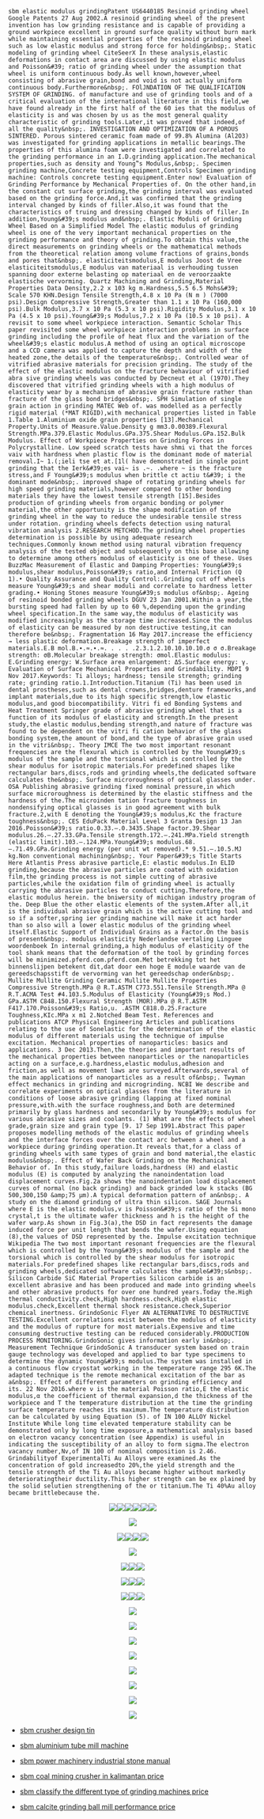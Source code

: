 
```
sbm elastic modulus grindingPatent US6440185 Resinoid grinding wheel Google Patents 27 Aug 2002.A resinoid grinding wheel of the present invention has low grinding resistance and is capable of providing a ground workpiece excellent in ground surface quality without burn mark while maintaining essential properties of the resinoid grinding wheel such as low elastic modulus and strong force for holding&nbsp;. Static modeling of grinding wheel CiteSeerX In these analysis,elastic deformations in contact area are discussed by using elastic modulus and Poisson&#39; ratio of grinding wheel under the assumption that wheel is uniform continuous body.As well known,however,wheel consisting of abrasive grain,bond and void is not actually uniform continuous body.Furthermore&nbsp;. FOlJNDATION OF THE QUALIFICATION SYSTEM OF GRINDING. of manufacture and use of grinding tools and of a critical evaluation of the international literature in this field,we have found already in the first half of the 60 ies that the modulus of elasticity is and was chosen by us as the most general quality characteristic of grinding tools.Later,it was proved that indeed,of all the quality&nbsp;. INVESTIGATION AND OPTIMIZATION OF A POROUS SINTERED. Porous sintered ceramic foam made of 99.8% Alumina (Al2O3) was investigated for grinding applications in metallic bearings.The properties of this alumina foam were investigated and correlated to the grinding performance in an I.D.grinding application.The mechanical properties,such as density and Young‟s Modulus,&nbsp;. Specimen grinding machine,Concrete testing equipment,Controls Specimen grinding machine: Controls concrete testing equipment.Enter now! Evaluation of Grinding Performance by Mechanical Properties of. On the other hand,in the constant cut surface grinding,the grinding interval was evaluated based on the grinding force.And,it was confirmed that the grinding interval changed by kinds of filler.Also,it was found that the characteristics of truing and dressing changed by kinds of filler.In addition,Young&#39;s modulus and&nbsp;. Elastic Moduli of Grinding Wheel Based on a Simplified Model The elastic modulus of grinding wheel is one of the very important mechanical properties on the grinding performance and theory of grinding.To obtain this value,the direct measurements on grinding wheels or the mathematical methods from the theoretical relation among volume fractions of grains,bonds and pores that&nbsp;. elasticiteitsmodulus,E modulus Joost de Vree elasticiteitsmodulus,E modulus van materiaal is verhouding tussen spanning door externe belasting op materiaal en de veroorzaakte elastische vervorming. Quartz Machining and Grinding,Material Properties Data Density,2.2 x 103 kg m.Hardness,5.5 6.5 Mohs&#39; Scale 570 KHN.Design Tensile Strength,4.8 x 10 Pa (N m ) (7000 psi).Design Compressive Strength,Greater than 1.1 x 10 Pa (160,000 psi).Bulk Modulus,3.7 x 10 Pa (5.3 x 10 psi).Rigidity Modulus,3.1 x 10 Pa (4.5 x 10 psi).Young&#39;s Modulus,7.2 x 10 Pa (10.5 x 10 psi). A revisit to some wheel workpiece interaction. Semantic Scholar This paper revisited some wheel workpiece interaction problems in surface grinding including the profile of heat flux and the variation of the wheel&#39;s elastic modulus.A method of using an optical microscope and a CCD camera was applied to capture the depth and width of the heated zone,the details of the temperature&nbsp;. Controlled wear of vitrified abrasive materials for precision grinding. The study of the effect of the elastic modulus on the fracture behaviour of vitrified abra sive grinding wheels was conducted by Decneut et al (1970).They discovered that vitrified grinding wheels with a high modulus of elasticity wear by a mechanism of abrasive grain fracture rather than fracture of the glass bond bridges&nbsp;. SPH Simulation of single grain action in grinding MATEC Web of. was modelled as a perfectly rigid material (*MAT RIGID),with mechanical properties listed in Table 1.Table 1.Aluminium oxide grain properties [13].Mechanical Property.Units of Measure.Value.Density g mm3.0.00389.Flexural Strength.MPa.379.Elastic Modulus.GPa.375.Shear Modulus.GPa.152.Bulk Modulus. Effect of Workpiece Properties on Grinding Forces in Polycrystalline. Low speed scratch tests have shmi vi that the forces vaiv with hardness when plastic flow is the dominant mode of material removal.I~ 1.(;ieli tse et at.[1l( have demonstrated in single point grinding that the Ierk&#39;es vai~ is .~. .where ~ is the fracture stress,and F Young&#39;s modulus when brittle ct actiu t&#39; i the dominant mode&nbsp;. improved shape of rotating grinding wheels for high speed grinding materials,however compared to other bonding materials they have the lowest tensile strength [15].Besides production of grinding wheels from organic bonding or polymer material,the other opportunity is the shape modification of the grinding wheel in the way to reduce the undesirable tensile stress under rotation. grinding wheels defects detection using natural vibration analysis 2.RESEARCH METCHOD.The grinding wheel properties determination is possible by using adequate research techniques.Commonly known method using natural vibration frequency analysis of the tested object and subsequently on this base allowing to determine among others modulus of elasticity is one of these. Uses BuzzMac Measurement of Elastic and Damping Properties: Young&#39;s modulus,shear modulus,Poisson&#39;s ratio,and Internal Friction (Q 1).• Quality Assurance and Quality Control:.Grinding cut off wheels measure Young&#39;s and shear moduli and correlate to hardness letter grading.• Honing Stones measure Young&#39;s modulus of&nbsp;. Ageing of resinoid bonded grinding wheels DGUV 23 Jan 2001.Within a year,the bursting speed had fallen by up to 60 %,depending upon the grinding wheel specification.In the same way,the modulus of elasticity was modified increasingly as the storage time increased.Since the modulus of elasticity can be measured by non destructive testing,it can therefore be&nbsp;. Fragmentation 16 May 2017.increase the efficiency → less plastic deformation.Breakage strength of imperfect materials.E.B mol.B.∙.≈.∙.≈. . . . .2.3.1.2.10.10.10.10.σ σ σ.Breakage strength: σB.Molecular breakage strength: σmol.Elastic modulus: E.Grinding energy: W.Surface area enlargement: ΔS.Surface energy: γ. Evaluation of Surface Mechanical Properties and Grindability. MDPI 9 Nov 2017.Keywords: Ti alloys; hardness; tensile strength; grinding rate; grinding ratio.1.Introduction.Titanium (Ti) has been used in dental prostheses,such as dental crowns,bridges,denture frameworks,and implant materials,due to its high specific strength,low elastic modulus,and good biocompatibility. Vitri fi ed Bonding Systems and Heat Treatment Springer grade of abrasive grinding wheel that is a function of its modulus of elasticity and strength.In the present study,the elastic modulus,bending strength,and nature of fracture was found to be dependent on the vitri fi cation behavior of the glass bonding system,the amount of bond,and the type of abrasive grain used in the vitri&nbsp;. Theory IMCE The two most important resonant frequencies are the flexural which is controlled by the Young&#39;s modulus of the sample and the torsional which is controlled by the shear modulus for isotropic materials.For predefined shapes like rectangular bars,discs,rods and grinding wheels,the dedicated software calculates the&nbsp;. Surface microroughness of optical glasses under. OSA Publishing abrasive grinding fixed nominal pressure,in which surface microroughness is determined by the elastic stiffness and the hardness of the.The microinden tation fracture toughness in nondensifying optical glasses is in good agreement with bulk fracture.2,with E denoting the Young&#39;s modulus,Kc the fracture toughness&nbsp;. CES EduPack Material Level 3 Granta Design 13 Jan 2016.Poisson&#39;s ratio.0.33.—.0.3435.Shape factor.39.Shear modulus.26.—.27.33.GPa.Tensile strength.172.—.241.MPa.Yield strength (elastic limit).103.—.124.MPa.Young&#39;s modulus.68.—.71.49.GPa.Grinding energy (per unit wt removed).* 9.51.—.10.5.MJ kg.Non conventional machining&nbsp;. Your Paper&#39;s Title Starts Here Atlantis Press abrasive particle,E: elastic modulus.In ELID grinding,because the abrasive particles are coated with oxidation film,the grinding process is not simple cutting of abrasive particles,while the oxidation film of grinding wheel is actually carrying the abrasive particles to conduct cutting.Therefore,the elastic modulus herein. the bniwersity of michigan industry program of the. Deep Blue the other elastic elements of the system.After all,it is the individual abrasive grain which is the active cutting tool and so if a softer,spring ier grinding machine will make it act harder than so also will a lower elastic modulus of the grinding wheel itself.Elastic Support of Individual Grains as a Factor.On the basis of present&nbsp;. modulus elasticity Nederlandse vertaling Linguee woordenboek In internal grinding,a high modulus of elasticity of the tool shank means that the deformation of the tool by grinding forces will be minimized.pferd.com.pferd.com.Met betrekking tot het binnenslijpen betekent dit,dat door een hoge E module waarde van de gereedschapsstift de vervorming van het gereedschap onder&nbsp;. Mullite Mullite Grinding Ceramic Mullite Mullite Properties Compressive Strength.MPa @ R.T.ASTM C773.551.Tensile Strength.MPa @ R.T.ACMA Test #4.103.5.Modulus of Elasticity (Young&#39;s Mod.) GPa.ASTM C848.150.Flexural Strength (MOR).MPa @ R.T.ASTM F417.170.Poisson&#39;s Ratio,u. .ASTM C818.0.25.Fracture Toughness,KIc.MPa x m1 2.Notched Beam Test. References and publications ATCP Physical Engineering Articles and publications relating to the use of Sonelastic for the determination of the elastic modulus of different materials using the technique of impulse excitation. Mechanical properties of nanoparticles: basics and applications. 3 Dec 2013.Then,the theories and important results of the mechanical properties between nanoparticles or the nanoparticles acting on a surface,e.g.hardness,elastic modulus,adhesion and friction,as well as movement laws are surveyed.Afterwards,several of the main applications of nanoparticles as a result of&nbsp;. Twyman effect mechanics in grinding and microgrinding. NCBI We describe and correlate experiments on optical glasses from the literature in conditions of loose abrasive grinding (lapping at fixed nominal pressure,with.with the surface roughness,and both are determined primarily by glass hardness and secondarily by Young&#39;s modulus for various abrasive sizes and coolants. (1) What are the effects of wheel grade,grain size and grain type [9. 17 Sep 1991.Abstract This paper proposes modelling methods of the elastic modulus of grinding wheels and the interface forces over the contact arc between a wheel and a workpiece during grinding operation.It reveals that,for a class of grinding wheels with same types of grain and bond material,the elastic modulus&nbsp;. Effect of Wafer Back Grinding on the Mechanical Behavior of. In this study,failure loads,hardness (H) and elastic modulus (E) is computed by analyzing the nanoindentation load displacement curves.Fig.2a shows the nanoindentation load displacement curves of normal (no back grinding) and back grinded low k stacks (BG 500,300,150 &amp;75 µm).A typical deformation pattern of an&nbsp;. A study on the diamond grinding of ultra thin silicon. SAGE Journals where E is the elastic modulus,v is Poisson&#39;s ratio of the Si mono crystal,t is the ultimate wafer thickness and h is the height of the wafer warp.As shown in Fig.3(a),the DSD in fact represents the damage induced force per unit length that bends the wafer.Using equation (8),the values of DSD represented by the. Impulse excitation technique Wikipedia The two most important resonant frequencies are the flexural which is controlled by the Young&#39;s modulus of the sample and the torsional which is controlled by the shear modulus for isotropic materials.For predefined shapes like rectangular bars,discs,rods and grinding wheels,dedicated software calculates the sample&#39;s&nbsp;. Silicon Carbide SiC Material Properties Silicon carbide is an excellent abrasive and has been produced and made into grinding wheels and other abrasive products for over one hundred years.Today the.High thermal conductivity.check,High hardness.check,High elastic modulus.check,Excellent thermal shock resistance.check,Superior chemical inertness. GrindoSonic Flyer AN ALTERNATIVRE TO DESTRUCTIVE TESTING.Excellent correlations exist between the modulus of elasticity and the modulus of rupture for most materials.Expensive and time consuming destructive testing can be reduced considerably.PRODUCTION PROCESS MONITORING.GrindoSonic gives information early in&nbsp;. Measurement Technique GrindoSonic A transducer system based on train gauge technology was developed and applied to bar type specimens to determine the dynamic Young&#39;s modulus.The system was installed in a continuous flow cryostat working in the temperature range 295 6K.The adapted technique is the remote mechanical excitation of the bar as a&nbsp;. Effect of different parameters on grinding efficiency and its. 22 Nov 2016.where ν is the material Poisson ratio,E the elastic modulus,α the coefficient of thermal expansion,d the thickness of the workpiece and T the temperature distribution at the time the grinding surface temperature reaches its maximum.The temperature distribution can be calculated by using Equation (5). of IN 100 ALLOY Nickel Institute While long time elevated temperature stability can be demonstrated only by long time exposure,a mathematical analysis based on electron vacancy concentration (see Appendix) is useful in indicating the susceptibility of an alloy to form sigma.The electron vacancy number,Nv,of IN 100 of nominal composition is 2.46. Grindabilityof ExperimentalTi Au Alloys were examined.As the concentration of gold increasedto 20%,the yield strength and the tensile strength of the Ti Au alloys became higher without markedly deterioratingtheir ductility.This higher strength can be ex plained by the solid selutien strengthening of the or titanium.The Ti 40%Au alloy became brittlebecause the. 
```

<div align="center">
  
<a rel="nofollow" href="https://m.shibang-china.com?f=github&k=sbm+elastic+modulus+grinding"><img src="https://static.shibang-china.com/en/l.png"></a><img src="https://static.shibang-china.com/en/hw.png"><a rel="nofollow" href="https://m.shibang-china.com/product/?f=github&k=sbm+elastic+modulus+grinding"><img src="https://static.shibang-china.com/en/p.png"></a><a rel="nofollow" href="https://m.shibang-china.com/cases/?f=github&k=sbm+elastic+modulus+grinding"><img src="https://static.shibang-china.com/en/c.png"></a><a rel="nofollow" href="https://m.shibang-china.com/news/?f=github&k=sbm+elastic+modulus+grinding"><img src="https://static.shibang-china.com/en/n.png"></a><a rel="nofollow" href="https://m.shibang-china.com?f=github&k=sbm+elastic+modulus+grinding"><img src="https://static.shibang-china.com/en/m.png"></a>

<a rel="nofollow" href="https://m.shibang-china.com/product/?f=github&k=sbm+elastic+modulus+grinding"><img src="https://static.shibang-china.com/en/b.jpg"></a>
  
<a rel="nofollow" href="https://m.shibang-china.com/solution-aggregate.html?f=github&k=sbm+elastic+modulus+grinding"><img src="https://static.shibang-china.com/en/a.jpg"></a><a rel="nofollow" href="https://m.shibang-china.com/solution-mine.html?f=github&k=sbm+elastic+modulus+grinding"><img src="https://static.shibang-china.com/en/m.jpg"></a><a rel="nofollow" href="https://m.shibang-china.com/solution-mill.html?f=github&k=sbm+elastic+modulus+grinding"><img src="https://static.shibang-china.com/en/g.jpg"></a><a rel="nofollow" href="https://m.shibang-china.com/solution-epc.html?f=github&k=sbm+elastic+modulus+grinding"><img src="https://static.shibang-china.com/en/e.jpg"></a>

<a rel="nofollow" href="https://m.shibang-china.com/product/?f=github&k=sbm+elastic+modulus+grinding"><img src="https://static.shibang-china.com/en/a-p.png"></a>

<a rel="nofollow" href="https://m.shibang-china.com/product/crusher/c6x.html?f=github&k=sbm+elastic+modulus+grinding"><img src="https://static.shibang-china.com/en/j.jpg"></a><a rel="nofollow" href="https://m.shibang-china.com/product/crusher/ci5x.html?f=github&k=sbm+elastic+modulus+grinding"><img src="https://static.shibang-china.com/en/i.jpg"></a><a rel="nofollow" href="https://m.shibang-china.com/product/crusher/hst.html?f=github&k=sbm+elastic+modulus+grinding"><img src="https://static.shibang-china.com/en/c.jpg"></a>

<a rel="nofollow" href="https://m.shibang-china.com/product/mill/mtw.html?f=github&k=sbm+elastic+modulus+grinding"><img src="https://static.shibang-china.com/en/mtw.jpg"></a><a rel="nofollow" href="https://m.shibang-china.com/product/mill/scm.html?f=github&k=sbm+elastic+modulus+grinding"><img src="https://static.shibang-china.com/en/scm.jpg"></a><a rel="nofollow" href="https://m.shibang-china.com/product/mill/lm.html?f=github&k=sbm+elastic+modulus+grinding"><img src="https://static.shibang-china.com/en/lm.jpg"></a>

<a rel="nofollow" href="https://m.shibang-china.com/product/sand/vsi6x.html?f=github&k=sbm+elastic+modulus+grinding"><img src="https://static.shibang-china.com/en/6x.jpg"></a><a rel="nofollow" href="https://m.shibang-china.com/product/sand/vu.html?f=github&k=sbm+elastic+modulus+grinding"><img src="https://static.shibang-china.com/en/vu.jpg"></a><a rel="nofollow" href="https://m.shibang-china.com/product/mobile/klun.html?f=github&k=sbm+elastic+modulus+grinding"><img src="https://static.shibang-china.com/en/k.jpg"></a>

<a rel="nofollow" href="https://m.shibang-china.com/cases/?f=github&k=sbm+elastic+modulus+grinding"><img src="https://static.shibang-china.com/en/case.png"></a>

<a rel="nofollow" href="https://m.shibang-china.com/cases/aggregate/202.html?f=github&k=sbm+elastic+modulus+grinding"><img src="https://static.shibang-china.com/en/c-1.jpg"></a>

<a rel="nofollow" href="https://m.shibang-china.com/cases/aggregate/203.html?f=github&k=sbm+elastic+modulus+grinding"><img src="https://static.shibang-china.com/en/c-2.jpg"></a>

<a rel="nofollow" href="https://m.shibang-china.com/cases/mill/123.html?f=github&k=sbm+elastic+modulus+grinding"><img src="https://static.shibang-china.com/en/c-3.jpg"></a>

<a rel="nofollow" href="https://m.shibang-china.com/contact_us.html?f=github&k=sbm+elastic+modulus+grinding"><img src="https://static.shibang-china.com/en/contact.png"></a>

<a rel="nofollow" href="https://swt.shibang-china.com/?f=github&k=sbm+elastic+modulus+grinding"><img src="https://static.shibang-china.com/en/chat.png"></a>

<a rel="nofollow" href="https://whatsapp.shibangsoft.com/WhatsApp.php?f=github&k=sbm+elastic+modulus+grinding"><img src="https://static.shibang-china.com/en/whatsapp.png"></a>

<a rel="nofollow" href="https://m.shibang-china.com/?f=github&k=sbm+elastic+modulus+grinding"><img src="https://static.shibang-china.com/en/website.png"></a>

</div>


* [sbm crusher design tin](sbm%20crusher%20design%20tin.md)

* [sbm aluminium tube mill machine](sbm%20aluminium%20tube%20mill%20machine.md)

* [sbm power machinery industrial stone manual](sbm%20power%20machinery%20industrial%20stone%20manual.md)

* [sbm coal mining crusher in kalimantan price](sbm%20coal%20mining%20crusher%20in%20kalimantan%20price.md)

* [sbm classify the different type of grinding machines price](sbm%20classify%20the%20different%20type%20of%20grinding%20machines%20price.md)

* [sbm calcite grinding ball mill performance price](sbm%20calcite%20grinding%20ball%20mill%20performance%20price.md)